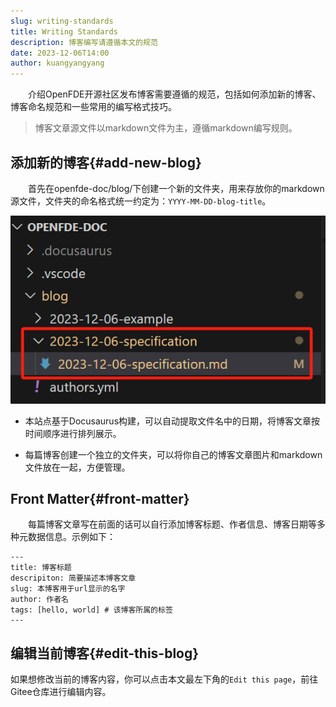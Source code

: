 ```yaml
---
slug: writing-standards
title: Writing Standards
description: 博客编写请遵循本文的规范
date: 2023-12-06T14:00
author: kuangyangyang
---
```


&emsp;&emsp;介绍OpenFDE开源社区发布博客需要遵循的规范，包括如何添加新的博客、博客命名规范和一些常用的编写格式技巧。
<!--truncate-->

> 博客文章源文件以markdown文件为主，遵循markdown编写规则。

## 添加新的博客{#add-new-blog}

&emsp;&emsp;首先在openfde-doc/blog/下创建一个新的文件夹，用来存放你的markdown源文件，文件夹的命名格式统一约定为：```YYYY-MM-DD-blog-title```。

![blog-specification](./blog-specification.png)

- 本站点基于Docusaurus构建，可以自动提取文件名中的日期，将博客文章按时间顺序进行排列展示。

- 每篇博客创建一个独立的文件夹，可以将你自己的博客文章图片和markdown文件放在一起，方便管理。

## Front Matter{#front-matter}

&emsp;&emsp;每篇博客文章写在前面的话可以自行添加博客标题、作者信息、博客日期等多种元数据信息。示例如下：
```
---
title: 博客标题
descripiton: 简要描述本博客文章
slug: 本博客用于url显示的名字
author: 作者名
tags: [hello, world] # 该博客所属的标签
---
```

## 编辑当前博客{#edit-this-blog}

如果想修改当前的博客内容，你可以点击本文最左下角的```Edit this page```，前往Gitee仓库进行编辑内容。


